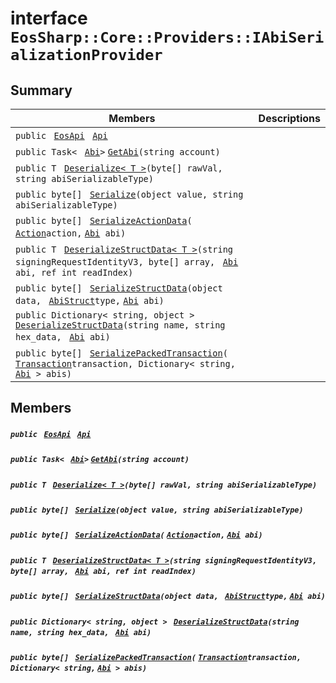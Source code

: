 # interface `EosSharp::Core::Providers::IAbiSerializationProvider` 

## Summary

 Members                                | Descriptions                                
----------------------------------------|---------------------------------------------
`public ` [`EosApi`](EosSharp--Core--Api--v1--EosApi.md)` ` [`Api`](EosSharp--Core--Providers.md) | 
`public Task< ` [`Abi`](EosSharp--Core--Api--v1--Abi.md)` > ` [`GetAbi`](EosSharp--Core--Providers.md)`(string account)` | 
`public T ` [`Deserialize< T >`](EosSharp--Core--Providers.md)`(byte[] rawVal, string abiSerializableType)` | 
`public byte[] ` [`Serialize`](EosSharp--Core--Providers.md)`(object value, string abiSerializableType)` | 
`public byte[] ` [`SerializeActionData`](EosSharp--Core--Providers.md)`(` [`Action`](EosSharp--Core--Api--v1--Action.md)` action, ` [`Abi`](EosSharp--Core--Api--v1--Abi.md)` abi)` | 
`public T ` [`DeserializeStructData< T >`](EosSharp--Core--Providers.md)`(string signingRequestIdentityV3, byte[] array, ` [`Abi`](EosSharp--Core--Api--v1--Abi.md)` abi, ref int readIndex)` | 
`public byte[] ` [`SerializeStructData`](EosSharp--Core--Providers.md)`(object data, ` [`AbiStruct`](EosSharp--Core--Api--v1--AbiStruct.md)` type, ` [`Abi`](EosSharp--Core--Api--v1--Abi.md)` abi)` | 
`public Dictionary< string, object > ` [`DeserializeStructData`](EosSharp--Core--Providers.md)`(string name, string hex_data, ` [`Abi`](EosSharp--Core--Api--v1--Abi.md)` abi)` | 
`public byte[] ` [`SerializePackedTransaction`](EosSharp--Core--Providers.md)`(` [`Transaction`](EosSharp--Core--Api--v1--Transaction.md)` transaction, Dictionary< string, ` [`Abi`](EosSharp--Core--Api--v1--Abi.md)` > abis)` | 

## Members

##### `public ` [`EosApi`](EosSharp--Core--Api--v1--EosApi.md)` ` [`Api`](EosSharp--Core--Providers.md) 

##### `public Task< ` [`Abi`](EosSharp--Core--Api--v1--Abi.md)` > ` [`GetAbi`](EosSharp--Core--Providers.md)`(string account)` 

##### `public T ` [`Deserialize< T >`](EosSharp--Core--Providers.md)`(byte[] rawVal, string abiSerializableType)` 

##### `public byte[] ` [`Serialize`](EosSharp--Core--Providers.md)`(object value, string abiSerializableType)` 

##### `public byte[] ` [`SerializeActionData`](EosSharp--Core--Providers.md)`(` [`Action`](EosSharp--Core--Api--v1--Action.md)` action, ` [`Abi`](EosSharp--Core--Api--v1--Abi.md)` abi)` 

##### `public T ` [`DeserializeStructData< T >`](EosSharp--Core--Providers.md)`(string signingRequestIdentityV3, byte[] array, ` [`Abi`](EosSharp--Core--Api--v1--Abi.md)` abi, ref int readIndex)` 

##### `public byte[] ` [`SerializeStructData`](EosSharp--Core--Providers.md)`(object data, ` [`AbiStruct`](EosSharp--Core--Api--v1--AbiStruct.md)` type, ` [`Abi`](EosSharp--Core--Api--v1--Abi.md)` abi)` 

##### `public Dictionary< string, object > ` [`DeserializeStructData`](EosSharp--Core--Providers.md)`(string name, string hex_data, ` [`Abi`](EosSharp--Core--Api--v1--Abi.md)` abi)` 

##### `public byte[] ` [`SerializePackedTransaction`](EosSharp--Core--Providers.md)`(` [`Transaction`](EosSharp--Core--Api--v1--Transaction.md)` transaction, Dictionary< string, ` [`Abi`](EosSharp--Core--Api--v1--Abi.md)` > abis)` 


